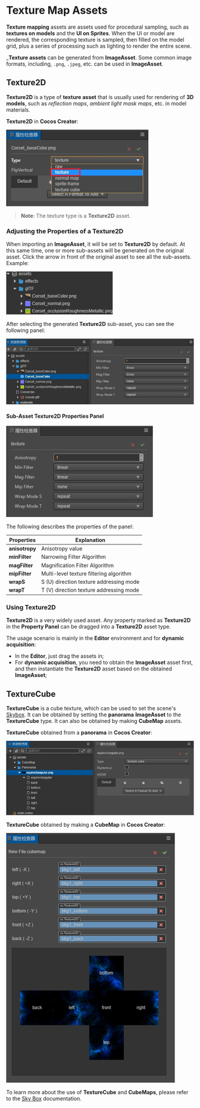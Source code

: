 # Texture Map Assets

**Texture mapping** assets are assets used for procedural sampling, such as **textures on models** and the **UI on Sprites**. When the UI or model are rendered, the corresponding texture is sampled, then filled on the model grid, plus a series of processing such as lighting to render the entire scene.

___Texture assets__ can be generated from __ImageAsset__. Some common image formats, including,  `.png`, `.jpeg`, etc. can be used in __ImageAsset__.

## Texture2D

__Texture2D__ is a type of __texture asset__ that is usually used for rendering of __3D models__, such as *reflection maps*, *ambient light mask maps*, etc. in model materials.

__Texture2D__ in __Cocos Creator__:

![Texture2D](texture/Texture2D.jpg)

> **Note**: The texture type is a **Texture2D** asset.

### Adjusting the Properties of a Texture2D

When importing an __ImageAsset__, it will be set to __Texture2D__ by default. At this same time, one or more sub-assets will be generated on the original asset. Click the arrow in front of the original asset to see all the sub-assets. Example:

![View Sub-assets](texture/SubAssets.gif)

After selecting the generated __Texture2D__ sub-asset, you can see the following panel:

![Texture2D sub-asset](texture/Texture2DPanel.jpg)

#### Sub-Asset Texture2D Properties Panel

![Texture2D Property Panel](texture/Texture2DDetail.jpg)

The following describes the properties of the panel:

| Properties | Explanation |
| --- | --- |
| **anisotropy** | Anisotropy value |
| **minFilter** | Narrowing Filter Algorithm |
| **magFilter** | Magnification Filter Algorithm |
| **mipFilter** | Multi-level texture filtering algorithm |
| **wrapS** | S (U) direction texture addressing mode |
| **wrapT** | T (V) direction texture addressing mode |

### Using Texture2D

__Texture2D__ is a very widely used asset. Any property marked as __Texture2D__ in the __Property Panel__ can be dragged into a __Texture2D__ asset type.

The usage scenario is mainly in the __Editor__ environment and for __dynamic acquisition__:

  - In the __Editor__, just drag the assets in;
  - For __dynamic acquisition__, you need to obtain the __ImageAsset__ asset first, and then instantiate the __Texture2D__ asset based on the obtained __ImageAsset__;

## TextureCube

__TextureCube__ is a cube texture, which can be used to set the scene's [Skybox](../concepts/scene/skybox.md). It can be obtained by setting the __panorama__ __ImageAsset__ to the __TextureCube__ type. It can also be obtained by making __CubeMap__ assets.

__TextureCube__ obtained from a __panorama__ in __Cocos Creator__:

![Panorama](texture/Panorama.jpg)

__TextureCube__ obtained by making a __CubeMap__ in __Cocos Creator__:

![CubeMap](../concepts/scene/skybox/Cubemap.jpg)

To learn more about the use of **TextureCube** and **CubeMaps**, please refer to the [Sky Box](../scripting/setup.md) documentation.

